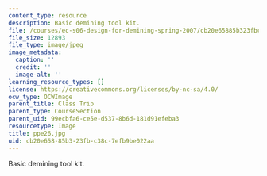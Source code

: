 ```yaml
---
content_type: resource
description: Basic demining tool kit.
file: /courses/ec-s06-design-for-demining-spring-2007/cb20e65885b323fbc38c7efb9be022aa_ppe26.jpg
file_size: 12893
file_type: image/jpeg
image_metadata:
  caption: ''
  credit: ''
  image-alt: ''
learning_resource_types: []
license: https://creativecommons.org/licenses/by-nc-sa/4.0/
ocw_type: OCWImage
parent_title: Class Trip
parent_type: CourseSection
parent_uid: 99ecbfa6-ce5e-d537-8b6d-181d91efeba3
resourcetype: Image
title: ppe26.jpg
uid: cb20e658-85b3-23fb-c38c-7efb9be022aa
---
```

Basic demining tool kit.